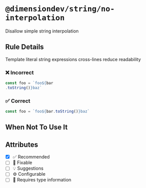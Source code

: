 <!-- begin title -->

# `@dimensiondev/string/no-interpolation`

Disallow simple string interpolation

<!-- end title -->

## Rule Details

Template literal string expressions cross-lines reduce readability

### :x: Incorrect

<!-- prettier-ignore -->
```ts
const foo = `foo${bar
.toString()}baz`
```

### :white_check_mark: Correct

```ts
const foo = `foo${bar.toString()}baz`
```

## When Not To Use It

## Attributes

<!-- begin attributes -->

- [x] :white_check_mark: Recommended
- [ ] :wrench: Fixable
- [ ] :bulb: Suggestions
- [ ] :gear: Configurable
- [ ] :thought_balloon: Requires type information

<!-- end attributes -->
